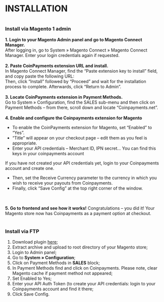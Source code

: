 <h1>INSTALLATION<h1>

<h3>Install via Magento 1 admin</h3>
<b>1. Login to your Magento Admin panel and go to Magento Connect Manager.</b><br>
After logging in, go to System » Magento Connect » Magento Connect Manager. Enter your login credentials again if requested. 
<br><br>
<b>2. Paste CoinPayments extension URL and install.</b><br>
In Magento Connect Manager, find the “Paste extension key to install” field, and copy paste the following URL: 
<br>
Then, click “Install” followed by “Proceed” and wait for the installation process to complete. Afterwards, click “Return to Admin”.
<br><br>
<b>3. Locate CoinPayments extension in Payment Methods.</b><br>
Go to System » Configuration, find the SALES sub-menu and then click on Payment Methods – from there, scroll down and locate “Coinpayments.net”.
<br><br>
<b>4. Enable and configure the Coinpayments extension for Magento</b><br>
<ul>
    <li>To enable the CoinPayments extension for Magento, set “Enabled” to “Yes”.</li>
    <li>“Title” will appear on your checkout page – edit them as you feel is appropriate.</li>
    <li>Enter your API credentials – Merchant ID, IPN secret... You can find this keys in your coinpayments account</li>
</ul>
If you have not created your API credentials yet, login to your Coinpayments account and create one.
<ul>
    <li>Then, set the Receive Currency parameter to the currency in which you wish to receive your payouts from Coinpayments.</li>
    <li>Finally, click “Save Config” at the top right corner of the window.</li>
</ul>
<br><br>
<b>5. Go to frontend and see how it works!</b>
Congratulations – you did it! Your Magento store now has Coinpayments as a payment option at checkout.
<br><br>
<h3>Install via FTP</h3>
<ol>
    <li>Download plugin <a target="_blank" href="https://github.com/CoinPaymentsNet/coinpayments-magento">here</a>;</li>
    <li>Extract archive and upload to root directory of your Magento store;</li>
    <li>Login to Admin panel;</li>
    <li>Go to <b>System » Configuration</b>;</li>
    <li>Click on Payment Methods in <b>SALES</b> block;</li>
    <li>In Payment Methods find and click on Coinpayments. Please note, clear Magento cache if payment method not appeared;</li>
    <li>Set Enabled to Yes;</li>
    <li>Enter your API Auth Token (to create your API credentials: login to your Coinpayments account and find it there;</li>
    <li>Click Save Config.</li>
</ol>
